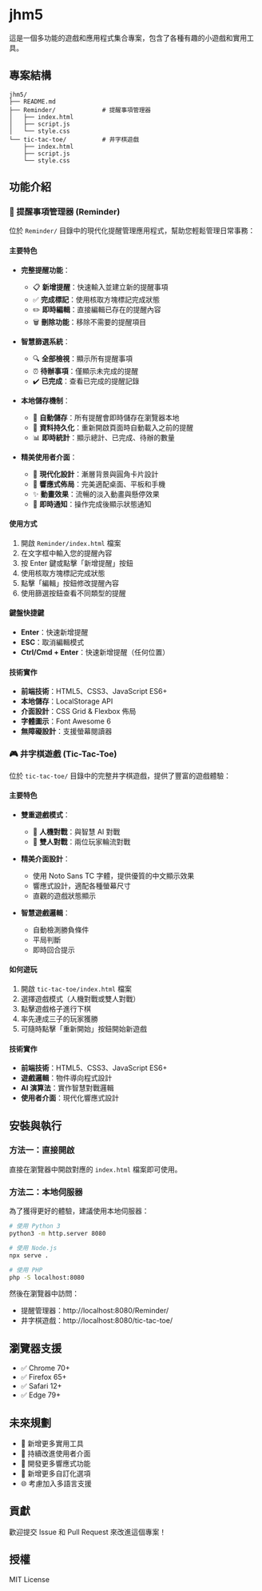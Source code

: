 # jhm5

這是一個多功能的遊戲和應用程式集合專案，包含了各種有趣的小遊戲和實用工具。

## 專案結構

```
jhm5/
├── README.md
├── Reminder/             # 提醒事項管理器
│   ├── index.html
│   ├── script.js
│   └── style.css
└── tic-tac-toe/          # 井字棋遊戲
    ├── index.html
    ├── script.js
    └── style.css
```

## 功能介紹

### 📝 提醒事項管理器 (Reminder)

位於 `Reminder/` 目錄中的現代化提醒管理應用程式，幫助您輕鬆管理日常事務：

#### 主要特色
- **完整提醒功能**：
  - 📋 **新增提醒**：快速輸入並建立新的提醒事項
  - ✅ **完成標記**：使用核取方塊標記完成狀態
  - ✏️ **即時編輯**：直接編輯已存在的提醒內容
  - 🗑️ **刪除功能**：移除不需要的提醒項目

- **智慧篩選系統**：
  - 🔍 **全部檢視**：顯示所有提醒事項
  - ⏰ **待辦事項**：僅顯示未完成的提醒
  - ✔️ **已完成**：查看已完成的提醒記錄

- **本地儲存機制**：
  - 💾 **自動儲存**：所有提醒會即時儲存在瀏覽器本地
  - 🔄 **資料持久化**：重新開啟頁面時自動載入之前的提醒
  - 📊 **即時統計**：顯示總計、已完成、待辦的數量

- **精美使用者介面**：
  - 🎨 **現代化設計**：漸層背景與圓角卡片設計
  - 📱 **響應式佈局**：完美適配桌面、平板和手機
  - ✨ **動畫效果**：流暢的淡入動畫與懸停效果
  - 🔔 **即時通知**：操作完成後顯示狀態通知

#### 使用方式
1. 開啟 `Reminder/index.html` 檔案
2. 在文字框中輸入您的提醒內容
3. 按 Enter 鍵或點擊「新增提醒」按鈕
4. 使用核取方塊標記完成狀態
5. 點擊「編輯」按鈕修改提醒內容
6. 使用篩選按鈕查看不同類型的提醒

#### 鍵盤快捷鍵
- **Enter**：快速新增提醒
- **ESC**：取消編輯模式
- **Ctrl/Cmd + Enter**：快速新增提醒（任何位置）

#### 技術實作
- **前端技術**：HTML5、CSS3、JavaScript ES6+
- **本地儲存**：LocalStorage API
- **介面設計**：CSS Grid & Flexbox 佈局
- **字體圖示**：Font Awesome 6
- **無障礙設計**：支援螢幕閱讀器

### 🎮 井字棋遊戲 (Tic-Tac-Toe)

位於 `tic-tac-toe/` 目錄中的完整井字棋遊戲，提供了豐富的遊戲體驗：

#### 主要特色
- **雙重遊戲模式**：
  - 🤖 **人機對戰**：與智慧 AI 對戰
  - 👥 **雙人對戰**：兩位玩家輪流對戰

- **精美介面設計**：
  - 使用 Noto Sans TC 字體，提供優質的中文顯示效果
  - 響應式設計，適配各種螢幕尺寸
  - 直觀的遊戲狀態顯示

- **智慧遊戲邏輯**：
  - 自動檢測勝負條件
  - 平局判斷
  - 即時回合提示

#### 如何遊玩
1. 開啟 `tic-tac-toe/index.html` 檔案
2. 選擇遊戲模式（人機對戰或雙人對戰）
3. 點擊遊戲格子進行下棋
4. 率先連成三子的玩家獲勝
5. 可隨時點擊「重新開始」按鈕開始新遊戲

#### 技術實作
- **前端技術**：HTML5、CSS3、JavaScript ES6+
- **遊戲邏輯**：物件導向程式設計
- **AI 演算法**：實作智慧對戰邏輯
- **使用者介面**：現代化響應式設計

## 安裝與執行

### 方法一：直接開啟
直接在瀏覽器中開啟對應的 `index.html` 檔案即可使用。

### 方法二：本地伺服器
為了獲得更好的體驗，建議使用本地伺服器：

```bash
# 使用 Python 3
python3 -m http.server 8080

# 使用 Node.js
npx serve .

# 使用 PHP
php -S localhost:8080
```

然後在瀏覽器中訪問：
- 提醒管理器：http://localhost:8080/Reminder/
- 井字棋遊戲：http://localhost:8080/tic-tac-toe/

## 瀏覽器支援

- ✅ Chrome 70+
- ✅ Firefox 65+
- ✅ Safari 12+
- ✅ Edge 79+

## 未來規劃

- 🎯 新增更多實用工具
- 🎨 持續改進使用者介面
- 📱 開發更多響應式功能
- 🔧 新增更多自訂化選項
- 🌐 考慮加入多語言支援

## 貢獻

歡迎提交 Issue 和 Pull Request 來改進這個專案！

## 授權

MIT License
